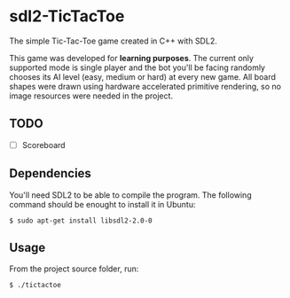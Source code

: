 # sdl2-TicTacToe
The simple Tic-Tac-Toe game created in C++ with SDL2.

This game was developed for **learning purposes**.
The current only supported mode is single player and the bot you'll be facing randomly chooses its AI level (easy, medium or hard) at every new game.
All board shapes were drawn using hardware accelerated primitive rendering, so no image resources were needed in the project.

## TODO

- [ ] Scoreboard

## Dependencies
You'll need SDL2 to be able to compile the program. The following command should be enought to install it in Ubuntu:

```
$ sudo apt-get install libsdl2-2.0-0
```
## Usage

From the project source folder, run:
```
$ ./tictactoe
```
